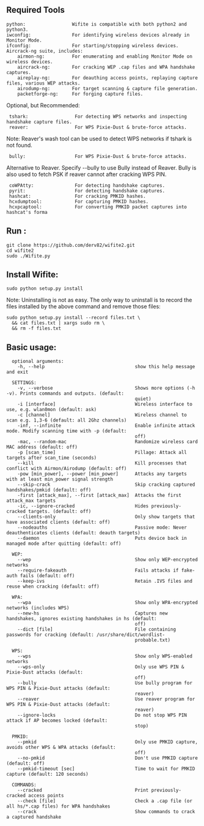 ## Required Tools

    python:                 Wifite is compatible with both python2 and python3.
    iwconfig:               For identifying wireless devices already in Monitor Mode.
    ifconfig:               For starting/stopping wireless devices.
    Aircrack-ng suite, includes:
        airmon-ng:          For enumerating and enabling Monitor Mode on wireless devices.
        aircrack-ng:        For cracking WEP .cap files and WPA handshake captures.
        aireplay-ng:        For deauthing access points, replaying capture files, various WEP attacks.
        airodump-ng:        For target scanning & capture file generation.
        packetforge-ng:     For forging capture files.

Optional,  but Recommended:

     tshark:                 For detecting WPS networks and inspecting handshake capture files.
     reaver:                 For WPS Pixie-Dust & brute-force attacks.
   Note: Reaver's wash tool can be used to detect WPS networks if tshark is not found.
   
     bully:                  For WPS Pixie-Dust & brute-force attacks.
   Alternative to Reaver. Specify --bully to use Bully instead of Reaver.
   Bully is also used to fetch PSK if reaver cannot after cracking WPS PIN.
   
     coWPAtty:               For detecting handshake captures.
     pyrit:                  For detecting handshake captures.
     hashcat:                For cracking PMKID hashes.
     hcxdumptool:            For capturing PMKID hashes.
     hcxpcaptool:            For converting PMKID packet captures into hashcat's forma

## Run :
    git clone https://github.com/derv82/wifite2.git
    cd wifite2
    sudo ./Wifite.py
## Install Wifite:
    sudo python setup.py install
Note: Uninstalling is not as easy. The only way to uninstall is to record the files installed by the above command and remove those files:

    sudo python setup.py install --record files.txt \
      && cat files.txt | xargs sudo rm \
      && rm -f files.txt

## Basic usage:

      optional arguments:
        -h, --help                                 show this help message and exit

      SETTINGS:
        -v, --verbose                              Shows more options (-h -v). Prints commands and outputs. (default:
                                                   quiet)
        -i [interface]                             Wireless interface to use, e.g. wlan0mon (default: ask)
        -c [channel]                               Wireless channel to scan e.g. 1,3-6 (default: all 2Ghz channels)
        -inf, --infinite                           Enable infinite attack mode. Modify scanning time with -p (default:
                                                   off)
        -mac, --random-mac                         Randomize wireless card MAC address (default: off)
        -p [scan_time]                             Pillage: Attack all targets after scan_time (seconds)
        --kill                                     Kill processes that conflict with Airmon/Airodump (default: off)
        -pow [min_power], --power [min_power]      Attacks any targets with at least min_power signal strength
        --skip-crack                               Skip cracking captured handshakes/pmkid (default: off)
        -first [attack_max], --first [attack_max]  Attacks the first attack_max targets
        -ic, --ignore-cracked                      Hides previously-cracked targets. (default: off)
        --clients-only                             Only show targets that have associated clients (default: off)
        --nodeauths                                Passive mode: Never deauthenticates clients (default: deauth targets)
        --daemon                                   Puts device back in managed mode after quitting (default: off)

      WEP:
        --wep                                      Show only WEP-encrypted networks
        --require-fakeauth                         Fails attacks if fake-auth fails (default: off)
        --keep-ivs                                 Retain .IVS files and reuse when cracking (default: off)

      WPA:
        --wpa                                      Show only WPA-encrypted networks (includes WPS)
        --new-hs                                   Captures new handshakes, ignores existing handshakes in hs (default:
                                                   off)
        --dict [file]                              File containing passwords for cracking (default: /usr/share/dict/wordlist-
                                                   probable.txt)

      WPS:                                                                                                                                                                                                                                       
        --wps                                      Show only WPS-enabled networks                                                                                                                                                                
        --wps-only                                 Only use WPS PIN & Pixie-Dust attacks (default:                                                                                                                                               
                                                   off)                                                                                                                                                                                          
        --bully                                    Use bully program for WPS PIN & Pixie-Dust attacks (default:                                                                                                                                  
                                                   reaver)                                                                                                                                                                                       
        --reaver                                   Use reaver program for WPS PIN & Pixie-Dust attacks (default:                                                                                                                                 
                                                   reaver)                                                                                                                                                                                       
        --ignore-locks                             Do not stop WPS PIN attack if AP becomes locked (default:                                                                                                                                     
                                                   stop)                                                                                                                                                                                         

      PMKID:                                                                                                                                                                                                                                     
        --pmkid                                    Only use PMKID capture, avoids other WPS & WPA attacks (default:                                                                                                                              
                                                   off)                                                                                                                                                                                          
        --no-pmkid                                 Don't use PMKID capture (default: off)                                                                                                                                                        
        --pmkid-timeout [sec]                      Time to wait for PMKID capture (default: 120 seconds)                                                                                                                                         

      COMMANDS:
        --cracked                                  Print previously-cracked access points
        --check [file]                             Check a .cap file (or all hs/*.cap files) for WPA handshakes
        --crack                                    Show commands to crack a captured handshake
